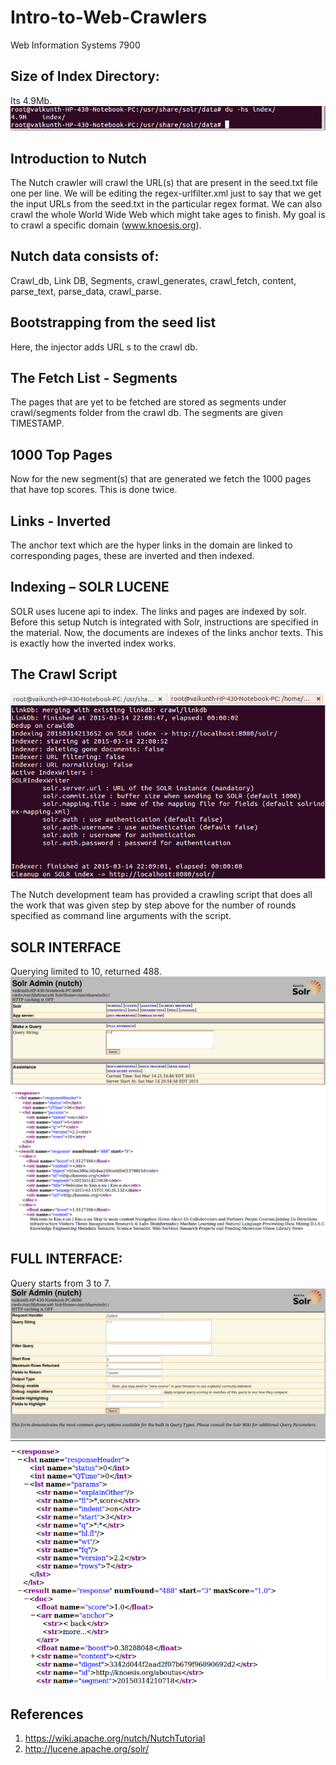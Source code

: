 # Intro-to-Web-Crawlers
Web Information Systems 7900

## Size of Index Directory:
Its 4.9Mb.
![Number of vertices vs Time (ms)](https://github.com/vaikzs/Intro-to-Web-Crawlers/blob/master/Screenshots/IndexSize.png)


## Introduction to Nutch 
The Nutch crawler will crawl the URL(s) that are present in the seed.txt file one per line. We will be editing the regex-urlfilter.xml just to say that we get the input URLs from the seed.txt in the particular regex format. We can also crawl the whole World Wide Web which might take ages to finish. My goal is to crawl a specific domain (www.knoesis.org). 

## Nutch data consists of:
Crawl_db, Link DB, Segments, crawl_generates, crawl_fetch, content, parse_text, parse_data, crawl_parse. 
## Bootstrapping from the seed list 
Here, the injector adds URL s to the crawl db. 
## The Fetch List - Segments
The pages that are yet to be fetched are stored as segments under crawl/segments folder from the crawl db. The segments are given TIMESTAMP. 
## 1000 Top Pages
Now for the new segment(s) that are generated we fetch the 1000 pages that have top scores. 
This is done twice. 
## Links - Inverted
The anchor text which are the hyper links in the domain are linked to corresponding pages, these are inverted and then indexed.
## Indexing – SOLR LUCENE
SOLR uses lucene api to index. The links and pages are indexed by solr. Before this setup Nutch is integrated with Solr, instructions are specified in the material. Now, the documents are indexes of the links anchor texts. This is exactly how the inverted index works. 


## The Crawl Script 

![The Crawl Script)](https://github.com/vaikzs/Intro-to-Web-Crawlers/blob/master/Screenshots/CrawlScript.png)




The Nutch development team has provided a crawling script that does all the work that was given step by step above for the number of rounds specified as command line arguments with the script. 
  
## SOLR INTERFACE 
Querying limited to 10, returned 488. 
![SolrInterface)](https://github.com/vaikzs/Intro-to-Web-Crawlers/blob/master/Screenshots/SolrInterface.png)
![SolrInterface2)](https://github.com/vaikzs/Intro-to-Web-Crawlers/blob/master/Screenshots/SolrInterface2.png)




## FULL INTERFACE: 
Query starts from 3 to 7.
![FullSolrInterface1)](https://github.com/vaikzs/Intro-to-Web-Crawlers/blob/master/Screenshots/FullSolrInterface.png)
![FullSolrInterface2)](https://github.com/vaikzs/Intro-to-Web-Crawlers/blob/master/Screenshots/FullSolrInterface2.png)

## References 
1. https://wiki.apache.org/nutch/NutchTutorial
2. http://lucene.apache.org/solr/




